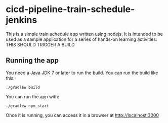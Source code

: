 # cicd-pipeline-train-schedule-jenkins

This is a simple train schedule app written using nodejs. It is intended to be used as a sample application for a series of hands-on learning activities. THIS SHOULD TRIGGER A BUILD

## Running the app

You need a Java JDK 7 or later to run the build. You can run the build like this:

    ./gradlew build

You can run the app with:

    ./gradlew npm_start

Once it is running, you can access it in a browser at [http://localhost:3000](http://localhost:3000)
